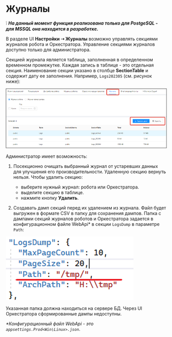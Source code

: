 # Журналы
:grey_exclamation: ***На данный момент функция реализована только для PostgeSQL - для MSSQL она находится в разработке.***

В разделе UI **Настройки ➝ Журналы** возможно управлять секциями журналов робота и Оркестратора. Управление секциями журналов доступно только для администратора. 

Секцией журнала является таблица, заполненная в определенном временном промежутке. Каждая запись в таблице - это отдельная секция. Наименование секции указано в столбце **SectionTable** и содержит дату ее заполнения. Например, `Logs202305` (см. рисунок ниже): 

![](<../../.gitbook/assets/journals-settings.png>)

Администратор имеет возможность:
1. Посекционно очищать выбранный журнал от устаревших данных для улучшения его производительности. Удаленную секцию вернуть нельзя. Чтобы удалить секцию:
   * выберите нужный журнал: робота или Оркестратора.
   * выделите секцию в таблице. 
   * нажмите кнопку **Удалить**. 

2. Создавать дамп секций перед их удалением из журнала. Файл будет выгружен в формате CSV в папку для сохранения дампов. Папка с дампами секций журналов роботов и Оркестратора задается в конфигурационном файле WebApi* в секции `LogsDump` в параметре `Path`:

![](<../../.gitbook/assets/folder-for-dump.png>)

Указанная папка должна находиться на сервере БД. Через UI Оркестратора сформированные дампы недоступны.

*\*Конфигурационный файл WebApi - это `appsettings.Prod<Win\Linux>.json`*.
